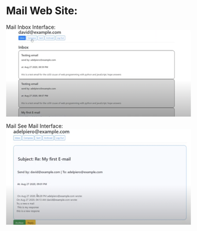 # Mail Web Site:


Mail Inbox Interface:
[![See the web page here!](https://github.com/dsrestrepo/Web_Programming_Django/blob/main/Django_and_JavaScript/Inbox.png)](https://www.youtube.com/watch?v=-HvHfWcHUls)

Mail See Mail Interface:
[![See the web page here!](https://github.com/dsrestrepo/Web_Programming_Django/blob/main/Django_and_JavaScript/see%20mail.png)](https://www.youtube.com/watch?v=-HvHfWcHUls)
